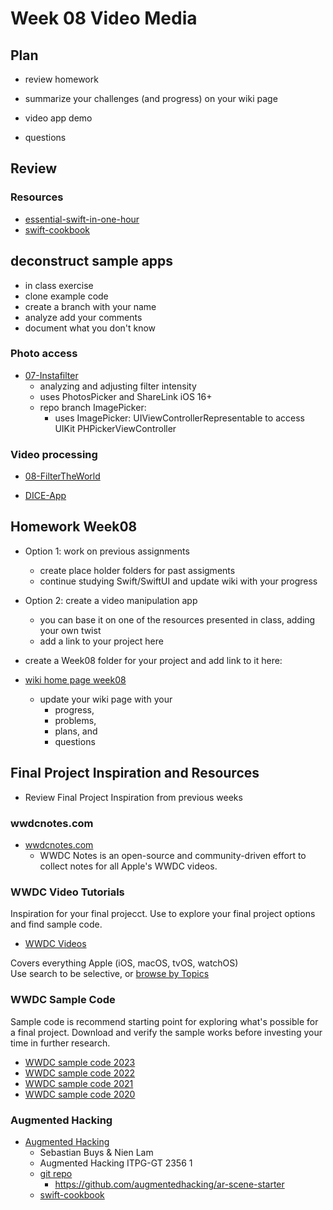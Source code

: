 # Week 08 Video Media

## Plan

- review homework

- summarize your challenges (and progress) on your wiki page

- video app demo

- questions

<!-- - demo - app on device
  - [camera-app article](https://www.kodeco.com/26244793-building-a-camera-app-with-swiftui-and-combine)
    - [the code - FilterTheWorld.zip](https://koenig-media.raywenderlich.com/uploads/2021/10/FilterTheWorld.zip) -->

<!-- ### Review - slide show

- [04-Audio-State-Demo](https://github.com/molab-itp/04-Audio-State-Demo)
- [07-SlideShowDemo](https://github.com/molab-itp/07-SlideShowDemo)
- - reuse: combining audio with play/pause slide show
    -- branch: audio -->

## Review

### Resources

- [essential-swift-in-one-hour](https://www.hackingwithswift.com/articles/242/learn-essential-swift-in-one-hour)
- [swift-cookbook](https://www.kodeco.com/books/swift-cookbook/v1.0)

## deconstruct sample apps

- in class exercise
- clone example code
- create a branch with your name
- analyze add your comments
- document what you don't know

### Photo access

- [07-Instafilter](https://github.com/molab-itp/07-Instafilter)
  - analyzing and adjusting filter intensity
  - uses PhotosPicker and ShareLink iOS 16+
  - repo branch ImagePicker:
    - uses ImagePicker: UIViewControllerRepresentable to access UIKit PHPickerViewController

### Video processing

- [08-FilterTheWorld](https://github.com/molab-itp/08-FilterTheWorld)

- [DICE-App](https://github.com/molab-itp/99-DICE-App-Prep)

## Homework Week08

- Option 1: work on previous assignments

  - create place holder folders for past assigments
  - continue studying Swift/SwiftUI and update wiki with your progress

- Option 2: create a video manipulation app

  - you can base it on one of the resources presented in class, adding your own twist
  - add a link to your project here

- create a Week08 folder for your project and add link to it here:

- [wiki home page week08](https://github.com/molab-itp/content-2024-09/wiki#week-08-homework)

  - update your wiki page with your
    - progress,
    - problems,
    - plans, and
    - questions

## Final Project Inspiration and Resources

- Review Final Project Inspiration from previous weeks

### wwdcnotes.com

- [wwdcnotes.com](https://www.wwdcnotes.com/about/)
  - WWDC Notes is an open-source and community-driven effort to collect notes for all Apple's WWDC videos.

### WWDC Video Tutorials

Inspiration for your final projecct.
Use to explore your final project options and find sample code.

- [WWDC Videos](https://developer.apple.com/videos/all-videos)

Covers everything Apple (iOS, macOS, tvOS, watchOS)  
Use search to be selective, or [browse by Topics](https://developer.apple.com/videos/topics/)

### WWDC Sample Code

Sample code is recommend starting point for exploring what's possible for a final project. Download and verify the sample works before investing your time in further research.

- [WWDC sample code 2023](https://developer.apple.com/sample-code/wwdc/2023/)
- [WWDC sample code 2022](https://developer.apple.com/sample-code/wwdc/2022/)
- [WWDC sample code 2021](https://developer.apple.com/sample-code/wwdc/2021/)
- [WWDC sample code 2020](https://developer.apple.com/sample-code/wwdc/2020/)

### Augmented Hacking

- [Augmented Hacking](https://electricsheepdream.notion.site/Augmented-Hacking-b5f033acc43e4820b081b57d211bf03a)
  - Sebastian Buys & Nien Lam
  - Augmented Hacking ITPG-GT 2356 1
  - [git repo](https://github.com/augmentedhacking)
    - https://github.com/augmentedhacking/ar-scene-starter
  - [swift-cookbook](https://www.kodeco.com/books/swift-cookbook/v1.0)

<!--
### Resources

- [Combine in Practice](https://developer.apple.com/videos/play/wwdc2019/721/)
  Combine: Apple's unified, declarative framework for processing values over time.

- [Replacing Foundation Timers with Timer Publishers](https://developer.apple.com/documentation/combine/replacing-foundation-timers-with-timer-publishers)
  Example of using Combine with Timers

- [Triggering events repeatedly using a timer](https://www.hackingwithswift.com/books/ios-swiftui/triggering-events-repeatedly-using-a-timer)

- [MVVM with Combine Tutorial for iOS](https://www.raywenderlich.com/4161005-mvvm-with-combine-tutorial-for-ios)
-->

<!--
### JSON saving and loading

- [07-ImageEditDemoJSON](https://github.com/molab-itp/07-ImageEditDemoJSON)
  - [use-codable-protocol-in-swift](https://www.kodeco.com/books/swift-cookbook/v1.0/chapters/4-use-codable-protocol-in-swift)
  - Generic functions in SaveLoadJSON.swift
  - Examine JSON file using Terminal App

  -->
